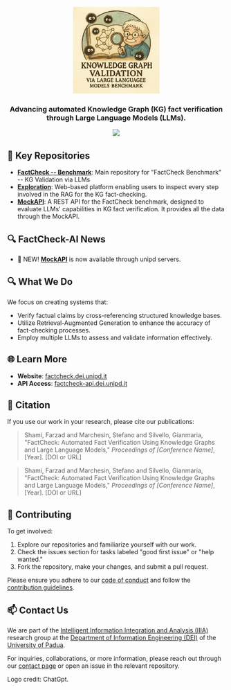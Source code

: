 <div align="center">

  <a href="https://factcheck.dei.unipd.it"><picture>
    <img src="https://raw.githubusercontent.com/FactCheck-AI/.github/main/profile/FactCheck-Logo.png" width="200" alt="FactCheck-AI Logo" />
  </picture></a>

### Advancing automated Knowledge Graph (KG) fact verification through Large Language Models (LLMs).

![](https://i.ibb.co/sJ7RhGG/image-41.png)

</div>


## 📂 Key Repositories

- **[FactCheck -- Benchmark](https://github.com/FactCheck-AI/FactCheck)**: Main repository for "FactCheck Benchmark" -- KG Validation via LLMs
- **[Exploration](https://github.com/FactCheck-AI/FactCheck-Exploration)**: Web-based platform enabling users to inspect every step involved in the RAG for the KG fact-checking.
- **[MockAPI](https://github.com/FactCheck-AI/FactCheck-MockAPI)**: A REST API for the FactCheck benchmark, designed to evaluate LLMs' capabilities in KG fact verification. It provides all the data through the MockAPI.

## 🔍 FactCheck-AI News
- 📣 NEW! **[MockAPI](https://factcheck-api.dei.unipd.it/)** is now available through unipd servers.

## 🔍 What We Do

We focus on creating systems that:

- Verify factual claims by cross-referencing structured knowledge bases.
- Utilize Retrieval-Augmented Generation to enhance the accuracy of fact-checking processes.
- Employ multiple LLMs to assess and validate information effectively.


## 🌐 Learn More

- **Website**: [factcheck.dei.unipd.it](https://factcheck.dei.unipd.it/)
- **API Access**: [factcheck-api.dei.unipd.it](https://factcheck-api.dei.unipd.it/)

## 📖 Citation

If you use our work in your research, please cite our publications:

> Shami, Farzad and Marchesin, Stefano and Silvello, Gianmaria, "FactCheck: Automated Fact Verification Using Knowledge Graphs and Large Language Models," *Proceedings of [Conference Name]*, [Year]. [DOI or URL]

> Shami, Farzad and Marchesin, Stefano and Silvello, Gianmaria, "FactCheck: Automated Fact Verification Using Knowledge Graphs and Large Language Models," *Proceedings of [Conference Name]*, [Year]. [DOI or URL]

## 🤝 Contributing

To get involved:

1. Explore our repositories and familiarize yourself with our work.
2. Check the issues section for tasks labeled "good first issue" or "help wanted."
3. Fork the repository, make your changes, and submit a pull request.

Please ensure you adhere to our [code of conduct](https://github.com/FactCheck-AI/.github/blob/main/CODE_OF_CONDUCT.md) and follow the [contribution guidelines](https://github.com/FactCheck-AI/.github/blob/main/CONTRIBUTING.md).

## 📫 Contact Us
We are part of the [Intelligent Information Integration and Analysis (IIIA)](https://iiia.dei.unipd.it/) research group at the [Department of Information Engineering (DEI)](https://www.dei.unipd.it/) of the [University of Padua](https://www.unipd.it/).

For inquiries, collaborations, or more information, please reach out through our [contact page](https://factcheck.dei.unipd.it/credits) or open an issue in the relevant repository.

Logo credit: ChatGpt.
